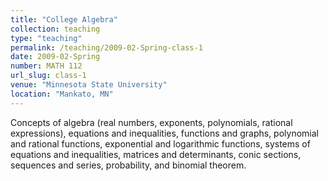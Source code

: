 ```yaml
---
title: "College Algebra"
collection: teaching
type: "teaching"
permalink: /teaching/2009-02-Spring-class-1
date: 2009-02-Spring
number: MATH 112
url_slug: class-1
venue: "Minnesota State University"
location: "Mankato, MN"
---
```


Concepts of algebra (real numbers, exponents, polynomials, rational expressions), equations and inequalities, functions and graphs, polynomial and rational functions, exponential and logarithmic functions, systems of equations and inequalities, matrices and determinants, conic sections, sequences and series, probability, and binomial theorem.
